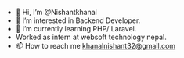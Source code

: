 - 👋 Hi, I’m @Nishantkhanal
- 👀 I’m interested in Backend Developer.
- 🌱 I’m currently learning PHP/ Laravel.
-    Worked as intern at websoft technology nepal.
- 📫 How to reach me khanalnishant32@gmail.com

<!---
Nishantkhanal/Nishantkhanal is a ✨ special ✨ repository because its `README.md` (this file) appears on your GitHub profile.
You can click the Preview link to take a look at your changes.
--->
